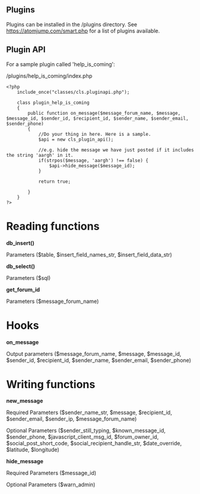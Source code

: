 ## Plugins

Plugins can be installed in the /plugins directory.
See https://atomjump.com/smart.php for a list of plugins available.


## Plugin API

For a sample plugin called 'help_is_coming':

/plugins/help_is_coming/index.php

```
<?php
    include_once("classes/cls.pluginapi.php");
    
    class plugin_help_is_coming
    {
        public function on_message($message_forum_name, $message, $message_id, $sender_id, $recipient_id, $sender_name, $sender_email, $sender_phone)
        {
            //Do your thing in here. Here is a sample.
            $api = new cls_plugin_api();
          
            //e.g. hide the message we have just posted if it includes the string 'aargh' in it.
            if(strpos($message, 'aargh') !== false) {
                $api->hide_message($message_id);
            }
            
            return true;
            
        }
    }
?>
```

# Reading functions


**db_insert()**

Parameters
($table, $insert_field_names_str, $insert_field_data_str)  


**db_select()**

Parameters
($sql)

**get_forum_id**

Parameters
($message_forum_name)



# Hooks

**on_message**

Output parameters
($message_forum_name, $message, $message_id, $sender_id, $recipient_id, $sender_name, $sender_email, $sender_phone)


# Writing functions

**new_message**

Required Parameters
($sender_name_str, $message, $recipient_id, $sender_email, $sender_ip, $message_forum_name)

Optional Parameters
($sender_still_typing, $known_message_id, $sender_phone, $javascript_client_msg_id, $forum_owner_id, $social_post_short_code,   $social_recipient_handle_str, $date_override, $latitude, $longitude)


**hide_message**

Required Parameters
($message_id)

Optional Parameters
($warn_admin)

